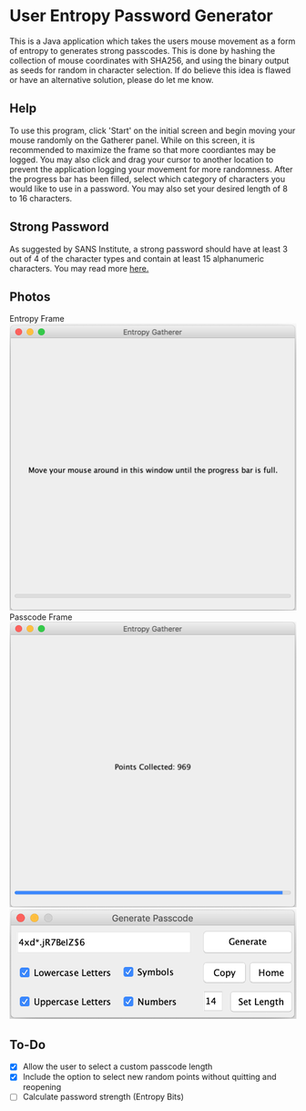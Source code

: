 
# User Entropy Password Generator
This is a Java application which takes the users mouse movement as a form of entropy to generates strong passcodes. This is done by hashing the collection of mouse coordinates with SHA256, and using the binary output as seeds for random in character selection. If do believe this idea is flawed or have an alternative solution, please do let me know.

## Help
To use this program, click 'Start' on the initial screen and begin moving your mouse randomly on the Gatherer panel. While on this screen, it is recommended to maximize the frame so that more coordiantes may be logged. You may also click and drag your cursor to another location to prevent the application logging your movement for more randomness. After the progress bar has been filled, select which category of characters you would like to use in a password. You may also set your desired length of 8 to 16 characters.

## Strong Password
As suggested by SANS Institute, a strong password should have at least 3 out of 4 of the character types and contain at least 15 alphanumeric characters. You may read more [here.](https://www.sans.edu/student-files/projects/password-policy-updated.pdf)

## Photos
Entropy Frame
![Initial Message](https://github.com/8guo/EntropyPasscode/blob/master/Initial1.png)
Passcode Frame 
![Mouse Collection](https://github.com/8guo/EntropyPasscode/blob/master/CollectingPoints.png) 
![Generate](https://github.com/8guo/EntropyPasscode/blob/master/Generate.png)

## To-Do
- [x] Allow the user to select a custom passcode length
- [x] Include the option to select new random points without quitting and reopening
- [ ] Calculate password strength (Entropy Bits)
